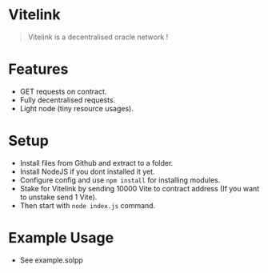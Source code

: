 # Vitelink
> Vitelink is a decentralised oracle network !
# Features
* GET requests on contract.
* Fully decentralised requests.
* Light node (tiny resource usages).
# Setup
* Install files from Github and extract to a folder.
* Install NodeJS if you dont installed it yet.
* Configure config and use ``npm install`` for installing modules.
* Stake for Vitelink by sending 10000 Vite to contract address (If you want to unstake send 1 Vite).
* Then start with ``node index.js`` command.
# Example Usage
* See example.solpp